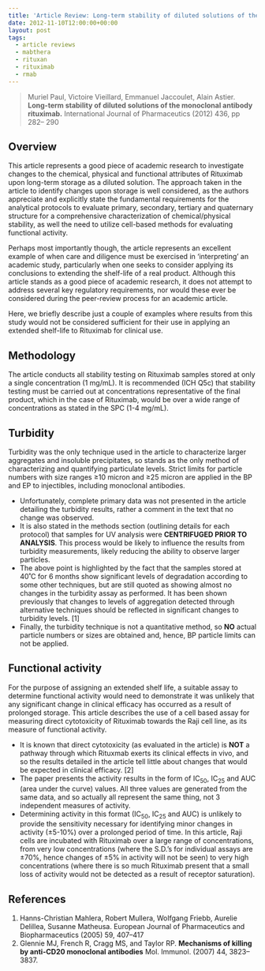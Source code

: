 ```yaml
---
title: 'Article Review: Long-term stability of diluted solutions of the monoclonal antibody rituximab'
date: 2012-11-10T12:00:00+00:00
layout: post
tags:
  - article reviews
  - mabthera
  - rituxan
  - rituximab
  - rmab
---
```


> Muriel Paul, Victoire Vieillard, Emmanuel Jaccoulet, Alain Astier. **Long-term stability of diluted solutions of the monoclonal antibody rituximab.** International Journal of Pharmaceutics (2012) 436, pp 282– 290

## Overview

This article represents a good piece of academic research to investigate changes to the chemical, physical and functional attributes of Rituximab upon long-term storage as a diluted solution. The approach taken in the article to identify changes upon storage is well considered, as the authors appreciate and explicitly state the fundamental requirements for the analytical protocols to evaluate primary, secondary, tertiary and quaternary structure for a comprehensive characterization of chemical/physical stability, as well the need to utilize cell-based methods for evaluating functional activity.

Perhaps most importantly though, the article represents an excellent example of when care and diligence must be exercised in ‘interpreting’ an academic study, particularly when one seeks to consider applying its conclusions to extending the shelf-life of a real product. Although this article stands as a good piece of academic research, it does not attempt to address several key regulatory requirements, nor would these ever be considered during the peer-review process for an academic article.

Here, we briefly describe just a couple of examples where results from this study would not be considered sufficient for their use in applying an extended shelf-life to Rituximab for clinical use.

## Methodology

The article conducts all stability testing on Rituximab samples stored at only a single concentration (1 mg/mL). It is recommended (ICH Q5c) that stability testing must be carried out at concentrations representative of the final product, which in the case of Rituximab, would be over a wide range of concentrations as stated in the SPC (1-4 mg/mL).

## Turbidity

Turbidity was the only technique used in the article to characterize larger aggregates and insoluble precipitates, so stands as the only method of characterizing and quantifying particulate levels. Strict limits for particle numbers with size ranges ≥10 micron and ≥25 micron are applied in the BP and EP to injectibles, including monoclonal antibodies.

- Unfortunately, complete primary data was not presented in the article detailing the turbidity results, rather a comment in the text that no change was observed.
- It is also stated in the methods section (outlining details for each protocol) that samples for UV analysis were **CENTRIFUGED PRIOR TO ANALYSIS**. This process would be likely to influence the results from turbidity measurements, likely reducing the ability to observe larger particles.
- The above point is highlighted by the fact that the samples stored at 40˚C for 6 months show significant levels of degradation according to some other techniques, but are still quoted as showing almost no changes in the turbidity assay as performed. It has been shown previously that changes to levels of aggregation detected through alternative techniques should be reflected in significant changes to turbidity levels. [1]
- Finally, the turbidity technique is not a quantitative method, so **NO** actual particle numbers or sizes are obtained and, hence, BP particle limits can not be applied.

## Functional activity

For the purpose of assigning an extended shelf life, a suitable assay to determine functional activity would need to demonstrate it was unlikely that any significant change in clinical efficacy has occurred as a result of prolonged storage. This article describes the use of a cell based assay for measuring direct cytotoxicity of Rituximab towards the Raji cell line, as its measure of functional activity.

- It is known that direct cytotoxicity (as evaluated in the article) is **NOT** a pathway through which Rituxmab exerts its clinical effects in vivo, and so the results detailed in the article tell little about changes that would be expected in clinical efficacy. [2]
- The paper presents the activity results in the form of IC<sub>50</sub>, IC<sub>25</sub> and AUC (area under the curve) values. All three values are generated from the same data, and so actually all represent the same thing, not 3 independent measures of activity.
- Determining activity in this format (IC<sub>50</sub>, IC<sub>25</sub> and AUC) is unlikely to provide the sensitivity necessary for identifying minor changes in activity (±5-10%) over a prolonged period of time. In this article, Raji cells are incubated with Rituximab over a large range of concentrations, from very low concentrations (where the S.D.’s for individual assays are ±70%, hence changes of ±5% in activity will not be seen) to very high concentrations (where there is so much Rituximab present that a small loss of activity would not be detected as a result of receptor saturation).

## References

1. Hanns-Christian Mahlera, Robert Mullera, Wolfgang Friebb, Aurelie Delillea, Susanne Matheusa. European Journal of Pharmaceutics and Biopharmaceutics (2005) 59, 407–417
1. Glennie MJ, French R, Cragg MS, and Taylor RP. **Mechanisms of killing by anti-CD20 monoclonal antibodies** Mol. Immunol. (2007) 44, 3823–3837.